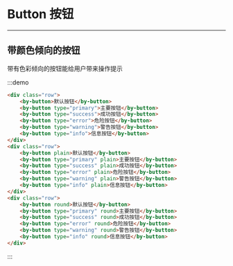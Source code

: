 # Button 按钮

-----

## 带颜色倾向的按钮

带有色彩倾向的按钮能给用户带来操作提示

:::demo

```html
<div class="row">
    <by-button>默认按钮</by-button>
    <by-button type="primary">主要按钮</by-button>
    <by-button type="success">成功按钮</by-button>
    <by-button type="error">危险按钮</by-button>
    <by-button type="warning">警告按钮</by-button>
    <by-button type="info">信息按钮</by-button>
</div>
<div class="row">
    <by-button plain>默认按钮</by-button>
    <by-button type="primary" plain>主要按钮</by-button>
    <by-button type="success" plain>成功按钮</by-button>
    <by-button type="error" plain>危险按钮</by-button>
    <by-button type="warning" plain>警告按钮</by-button>
    <by-button type="info" plain>信息按钮</by-button>
</div>
<div class="row">
    <by-button round>默认按钮</by-button>
    <by-button type="primary" round>主要按钮</by-button>
    <by-button type="success" round>成功按钮</by-button>
    <by-button type="error" round>危险按钮</by-button>
    <by-button type="warning" round>警告按钮</by-button>
    <by-button type="info" round>信息按钮</by-button>
</div>
```
:::


<style lang="scss" scoped>
    .row {
        .by-btn + .by-btn {
            margin-left: 8px;
        }

        & + .row {
            margin-top: 20px;
        }
        .by-btn-group .by-btn {
            margin-left: 0;
        }
    }

    .by-btn-group {
        margin-left: 8px;
        margin-top: 16px;
    }
</style>
